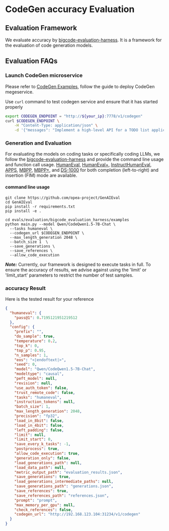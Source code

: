 # CodeGen accuracy Evaluation

## Evaluation Framework

We evaluate accuracy by [bigcode-evaluation-harness](https://github.com/bigcode-project/bigcode-evaluation-harness). It is a framework for the evaluation of code generation models.

## Evaluation FAQs

### Launch CodeGen microservice

Please refer to [CodeGen Examples](https://github.com/opea-project/GenAIExamples/tree/main/CodeGen), follow the guide to deploy CodeGen megeservice.

Use `curl` command to test codegen service and ensure that it has started properly

```bash
export CODEGEN_ENDPOINT = "http://${your_ip}:7778/v1/codegen"
curl $CODEGEN_ENDPOINT \
    -H "Content-Type: application/json" \
    -d '{"messages": "Implement a high-level API for a TODO list application. The API takes as input an operation request and updates the TODO list in place. If the request is invalid, raise an exception."}'

```

### Generation and Evaluation

For evaluating the models on coding tasks or specifically coding LLMs, we follow the [bigcode-evaluation-harness](https://github.com/bigcode-project/bigcode-evaluation-harness) and provide the command line usage and function call usage. [HumanEval](https://huggingface.co/datasets/openai_humaneval), [HumanEval+](https://huggingface.co/datasets/evalplus/humanevalplus), [InstructHumanEval](https://huggingface.co/datasets/codeparrot/instructhumaneval), [APPS](https://huggingface.co/datasets/codeparrot/apps), [MBPP](https://huggingface.co/datasets/mbpp), [MBPP+](https://huggingface.co/datasets/evalplus/mbppplus), and [DS-1000](https://github.com/HKUNLP/DS-1000/) for both completion (left-to-right) and insertion (FIM) mode are available.

#### command line usage

```shell
git clone https://github.com/opea-project/GenAIEval
cd GenAIEval
pip install -r requirements.txt
pip install -e .

cd evals/evaluation/bigcode_evaluation_harness/examples
python main.py --model Qwen/CodeQwen1.5-7B-Chat \
  --tasks humaneval \
  --codegen_url $CODEGEN_ENDPOINT \
  --max_length_generation 2048 \
  --batch_size 1  \
  --save_generations \
  --save_references \
  --allow_code_execution
```

**_Note:_** Currently, our framework is designed to execute tasks in full. To ensure the accuracy of results, we advise against using the 'limit' or 'limit_start' parameters to restrict the number of test samples.

### accuracy Result

Here is the tested result for your reference

```json
{
  "humaneval": {
    "pass@1": 0.7195121951219512
  },
  "config": {
    "prefix": "",
    "do_sample": true,
    "temperature": 0.2,
    "top_k": 0,
    "top_p": 0.95,
    "n_samples": 1,
    "eos": "<|endoftext|>",
    "seed": 0,
    "model": "Qwen/CodeQwen1.5-7B-Chat",
    "modeltype": "causal",
    "peft_model": null,
    "revision": null,
    "use_auth_token": false,
    "trust_remote_code": false,
    "tasks": "humaneval",
    "instruction_tokens": null,
    "batch_size": 1,
    "max_length_generation": 2048,
    "precision": "fp32",
    "load_in_8bit": false,
    "load_in_4bit": false,
    "left_padding": false,
    "limit": null,
    "limit_start": 0,
    "save_every_k_tasks": -1,
    "postprocess": true,
    "allow_code_execution": true,
    "generation_only": false,
    "load_generations_path": null,
    "load_data_path": null,
    "metric_output_path": "evaluation_results.json",
    "save_generations": true,
    "load_generations_intermediate_paths": null,
    "save_generations_path": "generations.json",
    "save_references": true,
    "save_references_path": "references.json",
    "prompt": "prompt",
    "max_memory_per_gpu": null,
    "check_references": false,
    "codegen_url": "http://192.168.123.104:31234/v1/codegen"
  }
}
```
